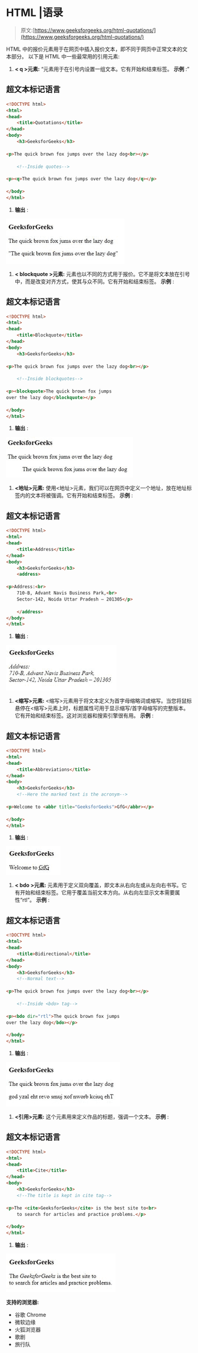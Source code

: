 # HTML |语录

> 原文:[https://www.geeksforgeeks.org/html-quotations/](https://www.geeksforgeeks.org/html-quotations/)

HTML 中的报价元素用于在网页中插入报价文本，即不同于网页中正常文本的文本部分。
以下是 HTML 中一些最常用的引用元素:

1.  **< q >元素:**
    <q>元素用于在引号内设置一组文本。它有开始和结束标签。
    **示例** :

## 超文本标记语言

```html
<!DOCTYPE html>
<html>
<head>
    <title>Quotations</title>
</head>
<body>
    <h3>GeeksforGeeks</h3>

<p>The quick brown fox jumps over the lazy dog<br></p>

    <!--Inside quotes-->

<p><q>The quick brown fox jumps over the lazy dog</q></p>

</body>
</html>
```

1.  **输出** :

![](img/89a1d31873c3ee4e3828d23dda6f7d16.png)

1.  **< blockquote >元素:**
    <block quote>元素也以不同的方式用于报价。它不是将文本放在引号中，而是改变对齐方式，使其与众不同。它有开始和结束标签。
    **示例** :

## 超文本标记语言

```html
<!DOCTYPE html>
<html>
<head>
    <title>Blockquote</title>
</head>
<body>
    <h3>GeeksforGeeks</h3>

<p>The quick brown fox jumps over the lazy dog<br></p>

    <!--Inside blockquotes-->

<p><blockquote>The quick brown fox jumps
over the lazy dog</blockquote></p>

</body>
</html>
```

1.  **输出** :

![](img/905db6e8486af8d987535d8542ffc928.png)

1.  **<地址>元素:**
    使用<地址>元素，我们可以在网页中定义一个地址，放在地址标签内的文本将被强调。它有开始和结束标签。
    **示例** :

## 超文本标记语言

```html
<!DOCTYPE html>
<html>
<head>
    <title>Address</title>
</head>
<body>
    <h3>GeeksforGeeks</h3>
    <address>

<p>Address:<br>
    710-B, Advant Navis Business Park,<br>
    Sector-142, Noida Uttar Pradesh – 201305</p>

    </address>
</body>
</html>
```

1.  **输出** :

![](img/be9bdfda4128e1a357dd30265f4da8f3.png)

1.  **<缩写>元素:**
    <缩写>元素用于将文本定义为首字母缩略词或缩写。当您将鼠标悬停在<缩写>元素上时，标题属性可用于显示缩写/首字母缩写的完整版本。它有开始和结束标签。这对浏览器和搜索引擎很有用。
    **示例** :

## 超文本标记语言

```html
<!DOCTYPE html>
<html>
<head>
    <title>Abbreviations</title>
</head>
<body>
    <h3>GeeksforGeeks</h3>
    <!--Here the marked text is the acronym-->

<p>Welcome to <abbr title="GeeksforGeeks">GfG</abbr></p>

</body>
</html>
```

1.  **输出** :

![](img/c5208b5bc054017522401aaa4cd8f5f5.png)

1.  **< bdo >元素:**
    <bdo>元素用于定义双向覆盖，即文本从右向左或从左向右书写。它有开始和结束标签。它用于覆盖当前文本方向。从右向左显示文本需要属性“rtl”。
    **示例** :

## 超文本标记语言

```html
<!DOCTYPE html>
<html>
<head>
    <title>Bidirectional</title>
</head>
<body>
    <h3>GeeksforGeeks</h3>
    <!--Normal text-->   

<p>The quick brown fox jumps over the lazy dog<br></p>

    <!--Inside <bdo> tag-->

<p><bdo dir="rtl">The quick brown fox jumps
over the lazy dog</bdo></p>

</body>
</html>
```

1.  **输出** :

![](img/8e6d4ae28dbefe7a3fd7a3a263e59d06.png)

1.  **<引用>元素:**
    这个元素用来定义作品的标题，强调一个文本。
    **示例** :

## 超文本标记语言

```html
<!DOCTYPE html>
<html>
<head>
    <title>Cite</title>
</head>
<body>
    <h3>GeeksforGeeks</h3>
    <!--The title is kept in cite tag-->

<p>The <cite>GeeksforGeeks</cite> is the best site to<br>
    to search for articles and practice problems.</p>

</body>
</html>
```

1.  **输出** :

![](img/4642df86f99b6c6d94ba9188d99f87f5.png)

**支持的浏览器:**

*   谷歌 Chrome
*   微软边缘
*   火狐浏览器
*   歌剧
*   旅行队